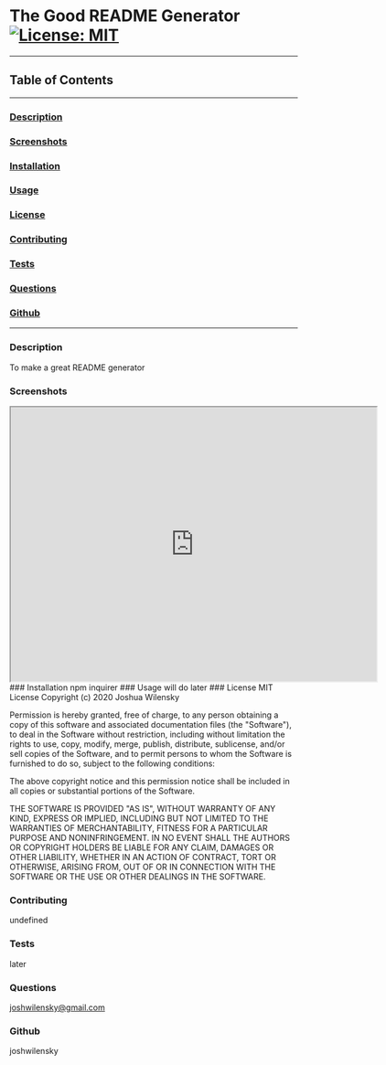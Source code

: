 # The Good README Generator[![License: MIT](https://img.shields.io/badge/License-MIT-yellow.svg)](https://opensource.org/licenses/MIT)

---

## Table of Contents

---

### [Description](#Description)

### [Screenshots](#Screenshots)

### [Installation](#Installation)

### [Usage](#Usage)

### [License](#License)

### [Contributing](#Contributing)

### [Tests](#Tests)

### [Questions](#Questions)

### [Github](#Github)

---

### <a name="Description"></a>Description

To make a great README generator

### <a name="Screenshots"></a>Screenshots

<iframe src="https://drive.google.com/file/d/13YK2oS2uasocE3_nW_OoKI-CAYn8VGnu/preview" width="640" height="480"></iframe>### <a name="Installation"></a>Installation
npm inquirer
### <a name="Usage"></a>Usage
will do later
### <a name="License"></a>License
MIT License
Copyright (c) 2020 Joshua Wilensky
  
Permission is hereby granted, free of charge, to any person obtaining a copy
of this software and associated documentation files (the "Software"), to deal
in the Software without restriction, including without limitation the rights
to use, copy, modify, merge, publish, distribute, sublicense, and/or sell
copies of the Software, and to permit persons to whom the Software is
furnished to do so, subject to the following conditions:
  
The above copyright notice and this permission notice shall be included in all
copies or substantial portions of the Software.
  
THE SOFTWARE IS PROVIDED "AS IS", WITHOUT WARRANTY OF ANY KIND, EXPRESS OR
IMPLIED, INCLUDING BUT NOT LIMITED TO THE WARRANTIES OF MERCHANTABILITY,
FITNESS FOR A PARTICULAR PURPOSE AND NONINFRINGEMENT. IN NO EVENT SHALL THE
AUTHORS OR COPYRIGHT HOLDERS BE LIABLE FOR ANY CLAIM, DAMAGES OR OTHER
LIABILITY, WHETHER IN AN ACTION OF CONTRACT, TORT OR OTHERWISE, ARISING FROM,
OUT OF OR IN CONNECTION WITH THE SOFTWARE OR THE USE OR OTHER DEALINGS IN THE
SOFTWARE.
### <a name="Contributing"></a>Contributing
undefined
### <a name="Tests"></a>Tests
later
### <a name="Questions"></a>Questions
joshwilensky@gmail.com
### <a name="Github"></a>Github
joshwilensky

